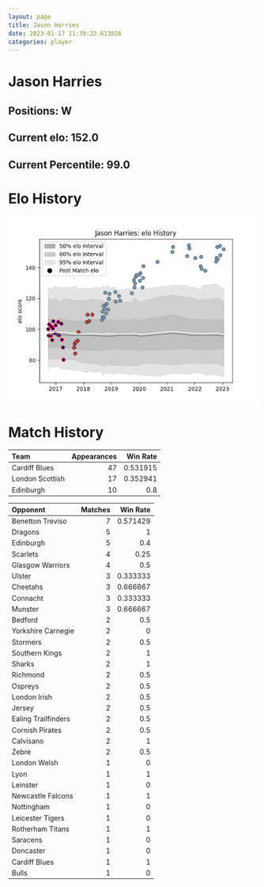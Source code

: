 ```yaml
---  
layout: page  
title: Jason Harries  
date: 2023-01-17 11:39:22.613026  
categories: player  
---
```

# Jason Harries

## Positions: W

## Current elo: 152.0

## Current Percentile: 99.0

# Elo History


![elo history](history_JasonHarries.png)
# Match History


| Team            |   Appearances |   Win Rate |
|:----------------|--------------:|-----------:|
| Cardiff Blues   |            47 |   0.531915 |
| London Scottish |            17 |   0.352941 |
| Edinburgh       |            10 |   0.8      |

| Opponent            |   Matches |   Win Rate |
|:--------------------|----------:|-----------:|
| Benetton Treviso    |         7 |   0.571429 |
| Dragons             |         5 |   1        |
| Edinburgh           |         5 |   0.4      |
| Scarlets            |         4 |   0.25     |
| Glasgow Warriors    |         4 |   0.5      |
| Ulster              |         3 |   0.333333 |
| Cheetahs            |         3 |   0.666667 |
| Connacht            |         3 |   0.333333 |
| Munster             |         3 |   0.666667 |
| Bedford             |         2 |   0.5      |
| Yorkshire Carnegie  |         2 |   0        |
| Stormers            |         2 |   0.5      |
| Southern Kings      |         2 |   1        |
| Sharks              |         2 |   1        |
| Richmond            |         2 |   0.5      |
| Ospreys             |         2 |   0.5      |
| London Irish        |         2 |   0.5      |
| Jersey              |         2 |   0.5      |
| Ealing Trailfinders |         2 |   0.5      |
| Cornish Pirates     |         2 |   0.5      |
| Calvisano           |         2 |   1        |
| Zebre               |         2 |   0.5      |
| London Welsh        |         1 |   0        |
| Lyon                |         1 |   1        |
| Leinster            |         1 |   0        |
| Newcastle Falcons   |         1 |   1        |
| Nottingham          |         1 |   0        |
| Leicester Tigers    |         1 |   0        |
| Rotherham Titans    |         1 |   1        |
| Saracens            |         1 |   0        |
| Doncaster           |         1 |   0        |
| Cardiff Blues       |         1 |   1        |
| Bulls               |         1 |   0        |